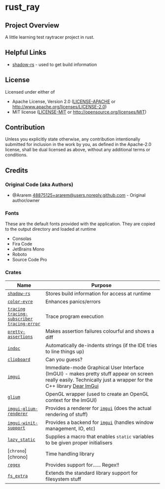 # rust_ray

## Project Overview
A little learning test raytracer project in rust.

## Helpful Links
* [shadow-rs](https://github.com/baoyachi/shadow-rs) - used to get build information

## License

Licensed under either of

* Apache License, Version 2.0
  ([LICENSE-APACHE](LICENSE-APACHE) or http://www.apache.org/licenses/LICENSE-2.0)
* MIT license
  ([LICENSE-MIT](LICENSE-MIT) or http://opensource.org/licenses/MIT)

## Contribution

Unless you explicitly state otherwise, any contribution intentionally submitted
for inclusion in the work by you, as defined in the Apache-2.0 license, shall be
dual licensed as above, without any additional terms or conditions.

## Credits

### Original Code (aka Authors)
* @Ararem <48875125+ararem@users.noreply.github.com> - Original author/owner

### Fonts

These are the default fonts provided with the application. They are copied to the output directory and loaded at runtime

* Consolas
* Fira Code
* JetBrains Mono
* Roboto
* Source Code Pro

### Crates

| Name                                                                                                     | Purpose                                                                                                                                                                      |
|----------------------------------------------------------------------------------------------------------|------------------------------------------------------------------------------------------------------------------------------------------------------------------------------|
| [`shadow-rs`][shadow-rs]                                                                                 | Stores build information for access at runtime                                                                                                                               |
| [`color-eyre`][color-eyre]                                                                               | Enhances panics/errors                                                                                                                                                       |
| [`tracing`][tracing]<br/>[`tracing-subscriber`][tracing-subscriber]<br/>[`tracing-error`][tracing-error] | Trace program execution                                                                                                                                                      |
| [`pretty-assertions`][pretty-assertions]                                                                 | Makes assertion failures colourful and shows a diff                                                                                                                          |
| [`indoc`][indoc]                                                                                         | Automatically de-indents strings (if the IDE tries to line things up)                                                                                                        |
| [`clipboard`][clipboard]                                                                                 | Can you guess?                                                                                                                                                               |
| [`imgui`][imgui]                                                                                         | Immediate-mode Graphical User Interface (ImGUI) - makes pretty stuff appear on screen really easily. Technically just a wrapper for the C++ library [Dear ImGui][dear-imgui] |
| [`glium`][glium]                                                                                         | OpenGL wrapper (used to create an OpenGL context for the ImGUI)                                                                                                              |
| [`imgui-glium-renderer`][imgui-glium-renderer]                                                           | Provides a renderer for [`imgui`][imgui] (does the actual rendering of stuff)                                                                                                |
| [`imgui-winit-support`][imgui-winit-support]                                                             | Provides a backend for [`imgui`][imgui] (handles window management, IO, etc)                                                                                                 |
| [`lazy_static`][lazy_static]                                                                             | Supplies a macro that enables `static` variables to be given proper initialisers                                                                                             |
| [`chrono`][chrono]                                                                                       | Time handling library                                                                                                                                                        |
| [`regex`][regex]                                                                                         | Provides support for...... Regex!!                                                                                                                                           |
| [`fs_extra`][fs_extra]                                                                                   | Extends the standard library support for filesystem stuff                                                                                                                    |

[shadow-rs]: https://docs.rs/crate/shadow-rs
[color-eyre]: https://docs.rs/crate/color-eyre
[tracing]: https://docs.rs/crate/tracing
[tracing-subscriber]: https://docs.rs/crate/tracing-subscriber
[tracing-error]: https://docs.rs/crate/tracing-error
[indoc]: https://docs.rs/crate/indoc
[pretty-assertions]: https://docs.rs/crate/pretty-assertions
[clipboard]: https://docs.rs/crate/clipboard
[imgui]: https://docs.rs/crate/imgui
[glium]: https://docs.rs/crate/glium
[imgui-glium-renderer]: https://docs.rs/crate/imgui-glium-renderer
[imgui-winit-support]: https://docs.rs/crate/imgui-winit
[dear-imgui]: https://github.com/ocornut/imgui
[lazy_static]: https://docs.rs/crate/lazy_static
[regex]: https://docs.rs/crate/regex
[fs_extra]: https://docs.rs/crate/fs_extra